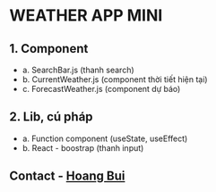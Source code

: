 # WEATHER APP MINI

## 1. Component 
  * a. SearchBar.js (thanh search)
  * b. CurrentWeather.js (component thời tiết hiện tại)
  * c. ForecastWeather.js (component dự báo)

## 2. Lib, cú pháp
  * a. Function component (useState, useEffect)
  * b. React - boostrap (thanh input)
  
## Contact - [Hoang Bui](https://www.facebook.com/MyNameBVH/) 
  
